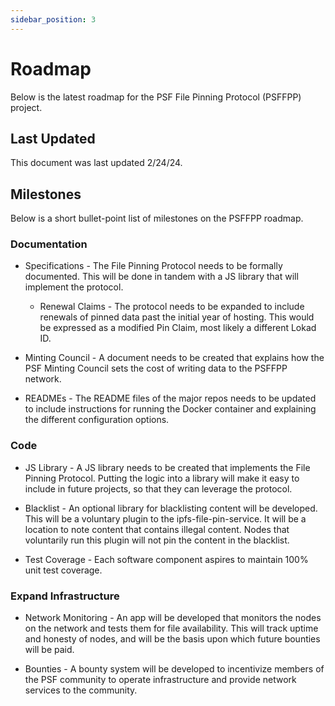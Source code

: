 ```yaml
---
sidebar_position: 3
---
```


# Roadmap

Below is the latest roadmap for the PSF File Pinning Protocol (PSFFPP) project.

## Last Updated

This document was last updated 2/24/24.

## Milestones

Below is a short bullet-point list of milestones on the PSFFPP roadmap.

### Documentation

- Specifications - The File Pinning Protocol needs to be formally documented. This will be done in tandem with a JS library that will implement the protocol.
  - Renewal Claims - The protocol needs to be expanded to include renewals of pinned data past the initial year of hosting. This would be expressed as a modified Pin Claim, most likely a different Lokad ID.

- Minting Council - A document needs to be created that explains how the PSF Minting Council sets the cost of writing data to the PSFFPP network.

- READMEs - The README files of the major repos needs to be updated to include instructions for running the Docker container and explaining the different configuration options.

### Code

- JS Library - A JS library needs to be created that implements the File Pinning Protocol. Putting the logic into a library will make it easy to include in future projects, so that they can leverage the protocol.

- Blacklist - An optional library for blacklisting content will be developed. This will be a voluntary plugin to the ipfs-file-pin-service. It will be a location to note content that contains illegal content. Nodes that voluntarily run this plugin will not pin the content in the blacklist.

- Test Coverage - Each software component aspires to maintain 100% unit test coverage.

### Expand Infrastructure

- Network Monitoring - An app will be developed that monitors the nodes on the network and tests them for file availability. This will track uptime and honesty of nodes, and will be the basis upon which future bounties will be paid.

- Bounties - A bounty system will be developed to incentivize members of the PSF community to operate infrastructure and provide network services to the community.
